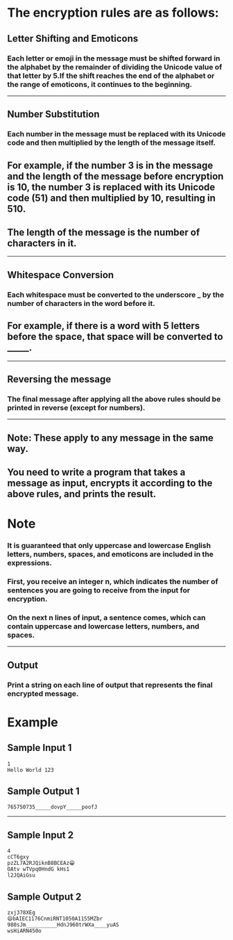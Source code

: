 # The encryption rules are as follows:

## Letter Shifting and Emoticons
### Each letter or emoji in the message must be shifted forward in the alphabet by the remainder of dividing the Unicode value of that letter by 5.If the shift reaches the end of the alphabet or the range of emoticons, it continues to the beginning.
---
## Number Substitution
### Each number in the message must be replaced with its Unicode code and then multiplied by the length of the message itself.
## For example, if the number 3 is in the message and the length of the message before encryption is 10, the number 3 is replaced with its Unicode code (51) and then multiplied by 10, resulting in 510.
## The length of the message is the number of characters in it.
---
## Whitespace Conversion
### Each whitespace must be converted to the underscore _ by the number of characters in the word before it.
## For example, if there is a word with 5 letters before the space, that space will be converted to _____.
---
## Reversing the message
### The final message after applying all the above rules should be printed in reverse (except for numbers).
---
## Note: These apply to any message in the same way.
You need to write a program that takes a message as input, encrypts it according to the above rules, and prints the result.
---
# Note
### It is guaranteed that only uppercase and lowercase English letters, numbers, spaces, and emoticons are included in the expressions.
### First, you receive an integer n, which indicates the number of sentences you are going to receive from the input for encryption.
### On the next n lines of input, a sentence comes, which can contain uppercase and lowercase letters, numbers, and spaces.
---
## Output
### Print a string on each line of output that represents the final encrypted message.

# Example
## Sample Input 1
```
1
Hello World 123
```

## Sample Output 1
```
765750735_____dovpY_____poofJ
```
---

## Sample Input 2
```
4
cCT6gxy
pzZL7A2RJQiknB8BCEAz😁
OAtv wTVpq0HndG kHs1
l2JQAiGsu
```

## Sample Output 2
```
zxj378XEg
😄bAIEC1176CnmiRNT1050A1155MZbr
980sJm__________HdnJ960trWXa____yuAS
wsHiARN450o
```